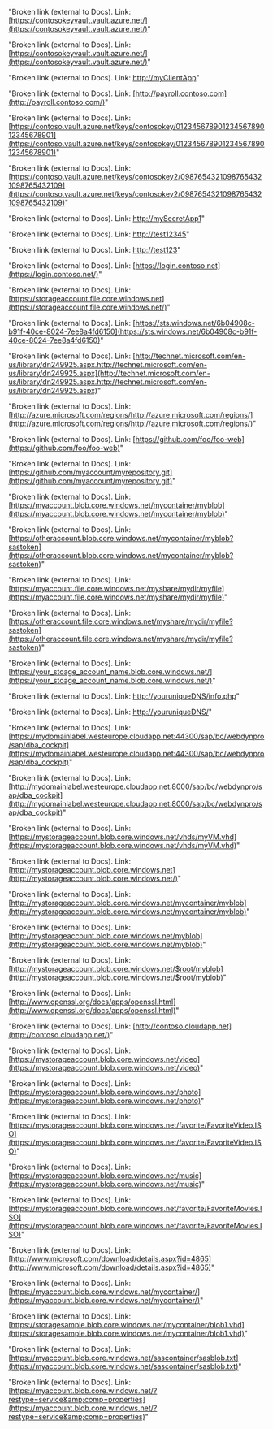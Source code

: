 "Broken link (external to Docs).
 Link: [https://contosokeyvault.vault.azure.net/](https://contosokeyvault.vault.azure.net/)"

"Broken link (external to Docs).
 Link: [https://contosokeyvault.vault.azure.net/](https://contosokeyvault.vault.azure.net/)"

"Broken link (external to Docs).
 Link: [http://myClientApp](http://myclientapp/)"

"Broken link (external to Docs).
 Link: [http://payroll.contoso.com](http://payroll.contoso.com/)"

"Broken link (external to Docs).
 Link: [https://contoso.vault.azure.net/keys/contosokey/01234567890123456789012345678901](https://contoso.vault.azure.net/keys/contosokey/01234567890123456789012345678901)"

"Broken link (external to Docs).
 Link: [https://contoso.vault.azure.net/keys/contosokey2/09876543210987654321098765432109](https://contoso.vault.azure.net/keys/contosokey2/09876543210987654321098765432109)"

"Broken link (external to Docs).
 Link: [http://mySecretApp1](http://mysecretapp1/)"

"Broken link (external to Docs).
 Link: [http://test12345](http://test12345/)"

"Broken link (external to Docs).
 Link: [http://test123](http://test123/)"

"Broken link (external to Docs).
 Link: [https://login.contoso.net](https://login.contoso.net/)"

"Broken link (external to Docs).
 Link: [https://storageaccount.file.core.windows.net](https://storageaccount.file.core.windows.net/)"

"Broken link (external to Docs).
 Link: [https://sts.windows.net/6b04908c-b91f-40ce-8024-7ee8a4fd6150](https://sts.windows.net/6b04908c-b91f-40ce-8024-7ee8a4fd6150)"

"Broken link (external to Docs).
 Link: [http://technet.microsoft.com/en-us/library/dn249925.aspx.http://technet.microsoft.com/en-us/library/dn249925.aspx](http://technet.microsoft.com/en-us/library/dn249925.aspx.http://technet.microsoft.com/en-us/library/dn249925.aspx)"

"Broken link (external to Docs).
 Link: [http://azure.microsoft.com/regions/http://azure.microsoft.com/regions/](http://azure.microsoft.com/regions/http://azure.microsoft.com/regions/)"

"Broken link (external to Docs).
 Link: [https://github.com/foo/foo-web](https://github.com/foo/foo-web)"

"Broken link (external to Docs).
 Link: [https://github.com/myaccount/myrepository.git](https://github.com/myaccount/myrepository.git)"

"Broken link (external to Docs).
 Link: [https://myaccount.blob.core.windows.net/mycontainer/myblob](https://myaccount.blob.core.windows.net/mycontainer/myblob)"

"Broken link (external to Docs).
 Link: [https://otheraccount.blob.core.windows.net/mycontainer/myblob?sastoken](https://otheraccount.blob.core.windows.net/mycontainer/myblob?sastoken)"

"Broken link (external to Docs).
 Link: [https://myaccount.file.core.windows.net/myshare/mydir/myfile](https://myaccount.file.core.windows.net/myshare/mydir/myfile)"

"Broken link (external to Docs).
 Link: [https://otheraccount.file.core.windows.net/myshare/mydir/myfile?sastoken](https://otheraccount.file.core.windows.net/myshare/mydir/myfile?sastoken)"

"Broken link (external to Docs).
 Link: [https://your_stoage_account_name.blob.core.windows.net/](https://your_stoage_account_name.blob.core.windows.net/)"

"Broken link (external to Docs).
 Link: [http://youruniqueDNS/info.php](http://youruniquedns/info.php)"

"Broken link (external to Docs).
 Link: [http://youruniqueDNS/](http://youruniquedns/)"

"Broken link (external to Docs).
 Link: [https://mydomainlabel.westeurope.cloudapp.net:44300/sap/bc/webdynpro/sap/dba_cockpit](https://mydomainlabel.westeurope.cloudapp.net:44300/sap/bc/webdynpro/sap/dba_cockpit)"

"Broken link (external to Docs).
 Link: [http://mydomainlabel.westeurope.cloudapp.net:8000/sap/bc/webdynpro/sap/dba_cockpit](http://mydomainlabel.westeurope.cloudapp.net:8000/sap/bc/webdynpro/sap/dba_cockpit)"

"Broken link (external to Docs).
 Link: [https://mystorageaccount.blob.core.windows.net/vhds/myVM.vhd](https://mystorageaccount.blob.core.windows.net/vhds/myVM.vhd)"

"Broken link (external to Docs).
 Link: [http://mystorageaccount.blob.core.windows.net](http://mystorageaccount.blob.core.windows.net/)"

"Broken link (external to Docs).
 Link: [http://mystorageaccount.blob.core.windows.net/mycontainer/myblob](http://mystorageaccount.blob.core.windows.net/mycontainer/myblob)"

"Broken link (external to Docs). 
Link: [http://mystorageaccount.blob.core.windows.net/myblob](http://mystorageaccount.blob.core.windows.net/myblob)"

"Broken link (external to Docs).
 Link: [http://mystorageaccount.blob.core.windows.net/$root/myblob](http://mystorageaccount.blob.core.windows.net/$root/myblob)"

"Broken link (external to Docs).
 Link: [http://www.openssl.org/docs/apps/openssl.html](http://www.openssl.org/docs/apps/openssl.html)"

"Broken link (external to Docs).
 Link: [http://contoso.cloudapp.net](http://contoso.cloudapp.net/)"

"Broken link (external to Docs).
 Link: [https://mystorageaccount.blob.core.windows.net/video](https://mystorageaccount.blob.core.windows.net/video)"

"Broken link (external to Docs).
 Link: [https://mystorageaccount.blob.core.windows.net/photo](https://mystorageaccount.blob.core.windows.net/photo)"

"Broken link (external to Docs).
 Link: [https://mystorageaccount.blob.core.windows.net/favorite/FavoriteVideo.ISO](https://mystorageaccount.blob.core.windows.net/favorite/FavoriteVideo.ISO)"

"Broken link (external to Docs).
 Link: [https://mystorageaccount.blob.core.windows.net/music](https://mystorageaccount.blob.core.windows.net/music)"

"Broken link (external to Docs).
 Link: [https://mystorageaccount.blob.core.windows.net/favorite/FavoriteMovies.ISO](https://mystorageaccount.blob.core.windows.net/favorite/FavoriteMovies.ISO)"

"Broken link (external to Docs).
 Link: [http://www.microsoft.com/download/details.aspx?id=4865](http://www.microsoft.com/download/details.aspx?id=4865)"

"Broken link (external to Docs).
 Link: [https://myaccount.blob.core.windows.net/mycontainer/](https://myaccount.blob.core.windows.net/mycontainer/)"

"Broken link (external to Docs).
 Link: [https://storagesample.blob.core.windows.net/mycontainer/blob1.vhd](https://storagesample.blob.core.windows.net/mycontainer/blob1.vhd)"

"Broken link (external to Docs).
 Link: [https://myaccount.blob.core.windows.net/sascontainer/sasblob.txt](https://myaccount.blob.core.windows.net/sascontainer/sasblob.txt)"

"Broken link (external to Docs).
 Link: [https://myaccount.blob.core.windows.net/?restype=service&amp;comp=properties](https://myaccount.blob.core.windows.net/?restype=service&amp;comp=properties)"


